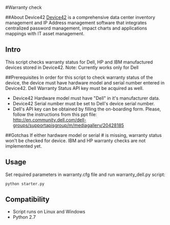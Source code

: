 #Warranty check


##About Device42
[Device42](http://www.device42.com) is a comprehensive data center inventory management and IP Address management software that integrates centralized password management, impact charts and applications mappings with IT asset management.

##  Intro
This script checks warranty status for Dell, HP and IBM manufactured devices stored in Device42. 
Note: Currently works only for Dell

##Prerequisites
In order for this script to check warranty status of the device, the device must have hardware model and serial number entered in Device42. Dell Warranty Status API key must be acquired as well.
- Device42 Hardware model must have "Dell" in it's manufacturer data.
- Device42 Serial number must be set to Dell's device serial number.
- Dell's API key can be obtained by filling the on-boarding form. Please, follow the instructions from this ppt file: http://en.community.dell.com/dell-groups/supportapisgroup/m/mediagallery/20428185

##Gotchas
If either hardware model or serial # is missing, warranty status won't be checked for device.
IBM and HP warranty checks are not implemented yet.

## Usage
Set required parameters in warranty.cfg file and run warranty_dell.py script:

	python starter.py

## Compatibility
* Script runs on Linux and Windows
* Python 2.7





